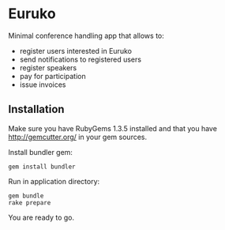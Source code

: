 # Euruko

Minimal conference handling app that allows to:

* register users interested in Euruko
* send notifications to registered users
* register speakers
* pay for participation
* issue invoices

## Installation

Make sure you have RubyGems 1.3.5 installed and that you have http://gemcutter.org/ in your gem sources.

Install bundler gem:

    gem install bundler

Run in application directory:

    gem bundle
    rake prepare

You are ready to go.
